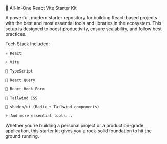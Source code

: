 🔧 All-in-One React Vite Starter Kit

A powerful, modern starter repository for building React-based projects with the best and most essential tools and libraries in the ecosystem. This setup is designed to boost productivity, ensure scalability, and follow best practices.

Tech Stack Included:

    ⚛️ React

    ⚡ Vite

    🧠 TypeScript

    🔄 React Query

    📝 React Hook Form

    💨 Tailwind CSS

    🎨 shadcn/ui (Radix + Tailwind components)

    ➕ And more essential tools...

Whether you're building a personal project or a production-grade application, this starter kit gives you a rock-solid foundation to hit the ground running.
